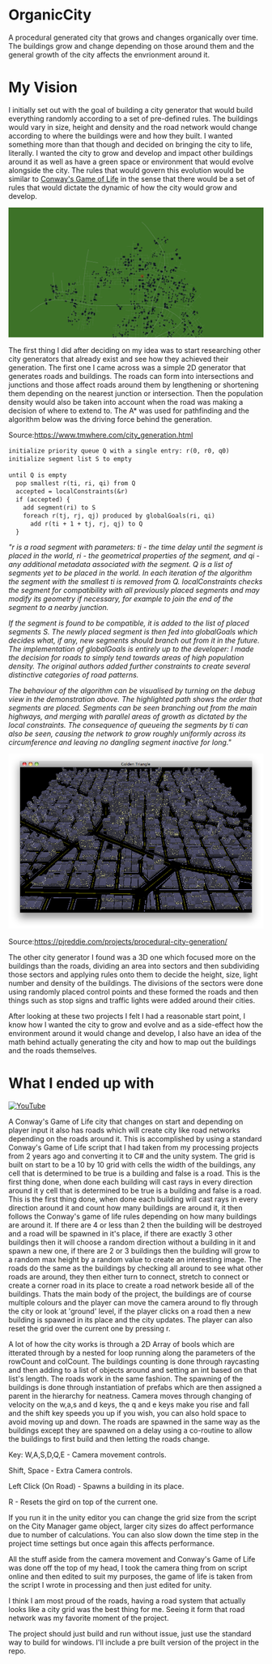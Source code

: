 # OrganicCity
A procedural generated city that grows and changes organically over time. The buildings grow and change depending on those around them and the general growth of the city affects the envrionment around it.

# My Vision
I initially set out with the goal of building a city generator that would build everything randomly according to a set of pre-defined rules. The buildings would vary in size, height and density and the road network would change according to where the buildings were and how they built. I wanted something more than that though and decided on bringing the city to life, literally. I wanted the city to grow and develop and impact other buildings around it as well as have a green space or environment that would evolve alongside the city. The rules that would govern this evolution would be similar to [Conway's Game of Life](http://www.conwaylife.com/w/index.php?title=Conway%27s_Game_of_Life) in the sense that there would be a set of rules that would dictate the dynamic of how the city would grow and develop.

![](Photos/2D%20City.png)

The first thing I did after deciding on my idea was to start researching other city generators that already exist and see how they achieved their generation. The first one I came across was a simple 2D generator that generates roads and buildings. The roads can form into intersections and junctions and those affect roads around them by lengthening or shortening them depending on the nearest junction or intersection. Then the population density would also be taken into account when the road was making a decision of where to extend to. The A* was used for pathfinding and the algorithm below was the driving force behind the generation.

Source:https://www.tmwhere.com/city_generation.html

```
initialize priority queue Q with a single entry: r(0, r0, q0)
initialize segment list S to empty

until Q is empty
  pop smallest r(ti, ri, qi) from Q
  accepted = localConstraints(&r)
  if (accepted) {
    add segment(ri) to S
    foreach r(tj, rj, qj) produced by globalGoals(ri, qi)
      add r(ti + 1 + tj, rj, qj) to Q
  }
  ```
  *"r is a road segment with parameters: ti - the time delay until the segment is placed in the world, ri - the geometrical properties of the segment, and qi - any additional metadata associated with the segment. Q is a list of segments yet to be placed in the world. In each iteration of the algorithm the segment with the smallest ti is removed from Q. localConstraints checks the segment for compatibility with all previously placed segments and may modify its geometry if necessary, for example to join the end of the segment to a nearby junction.*

*If the segment is found to be compatible, it is added to the list of placed segments S. The newly placed segment is then fed into globalGoals which decides what, if any, new segments should branch out from it in the future. The implementation of globalGoals is entirely up to the developer: I made the decision for roads to simply tend towards areas of high population density. The original authors added further constraints to create several distinctive categories of road patterns.*

*The behaviour of the algorithm can be visualised by turning on the debug view in the demonstration above. The highlighted path shows the order that segments are placed. Segments can be seen branching out from the main highways, and merging with parallel areas of growth as dictated by the local constraints. The consequence of queueing the segments by ti can also be seen, causing the network to grow roughly uniformly across its circumference and leaving no dangling segment inactive for long."*

![City](Photos/City.png)

Source:https://pjreddie.com/projects/procedural-city-generation/
  
The other city generator I found was a 3D one which focused more on the buildings than the roads, dividing an area into sectors and then subdividing those sectors and applying rules onto them to decide the height, size, light number and density of the buildings. The divisions of the sectors were done using randomly placed control points and these formed the roads and then things such as stop signs and traffic lights were added around their cities.

After looking at these two projects I felt I had a reasonable start point, I know how I wanted the city to grow and evolve and as a side-effect how the environment around it would change and develop, I also have an idea of the math behind actually generating the city and how to map out the buildings and the roads themselves.

# What I ended up with

[![YouTube](http://img.youtube.com/vi/wGDGcoQ-gQ0/0.jpg)](https://youtu.be/wGDGcoQ-gQ0)

A Conway's Game of Life city that changes on start and depending on player input it also has roads which will create city like road networks depending on the roads around it. This is accomplished by using a standard Conway's Game of Life script that I had taken from my processing projects from 2 years ago and converting it to C# and the unity system. The grid is built on start to be a 10 by 10 grid with cells the width of the buildings, any cell that is determined to be true is a building and false is a road. This is the first thing done, when done each building will cast rays in every direction around it y cell that is determined to be true is a building and false is a road. This is the first thing done, when done each building will cast rays in every direction around it and count how many buildings are around it, it then follows the Conway's game of life rules depending on how many buildings are around it. If there are 4 or less than 2 then the building will be destroyed and a road will be spawned in it's place, if there are exactly 3 other buildings then it will choose a random direction without a building in it and spawn a new one, if there are 2 or 3 buildings then the building will grow to a random max height by a random value to create an interesting image. The roads do the same as the buildings by checking all around to see what other roads are around, they then either turn to connect, stretch to connect or create a corner road in its place to create a road network beside all of the buildings. Thats the main body of the project, the buildings are of course multiple colours and the player can move the camera around to fly through the city or look at 'ground' level, if the player clicks on a road then a new building is spawned in its place and the city updates. The player can also reset the grid over the current one by pressing r.

A lot of how the city works is through a 2D Array of bools which are itterated through by a nested for loop running along the parameters of the rowCount and colCount. The buildings counting is done through raycasting and then adding to a list of objects around and setting an int based on that list's length. The roads work in the same fashion. The spawning of the buildings is done through instantiation of prefabs which are then assigned a parent in the hierarchy for neatness. Camera moves through changing of velocity on the w,a,s and d keys, the q and e keys make you rise and fall and the shift key speeds you up if you wish, you can also hold space to avoid moving up and down. The roads are spawned in the same way as the buildings except they are spawned on a delay using a co-routine to allow the buildings to first build and then letting the roads change.

Key:
W,A,S,D,Q,E - Camera movement controls.

Shift, Space - Extra Camera controls.

Left Click (On Road) - Spawns a building in its place.

R - Resets the gird on top of the current one.

If you run it in the unity editor you can change the grid size from the script on the City Manager game object, larger city sizes do affect performance due to number of calculations. You can also slow down the time step in the project time settings but once again this affects performance.

All the stuff aside from the camera movement and Conway's Game of Life was done off the top of my head, I took the camera thing from on script online and then edited to suit my purposes, the game of life is taken from the script I wrote in processing and then just edited for unity. 

I think I am most proud of the roads, having a road system that actually looks like a city grid was the best thing for me. Seeing it form that road network was my favorite moment of the project.

The project should just build and run without issue, just use the standard way to build for windows. I'll include a pre built version of the project in the repo.
